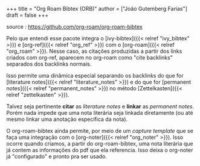 +++
title = "Org Roam Bibtex (ORB)"
author = ["João Gutemberg Farias"]
draft = false
+++

source
: <https://github.com/org-roam/org-roam-bibtex>

Pelo que entendi esse pacote integra o [ivy-bibtex]({{< relref "ivy_bibtex" >}}) e [org-ref]({{< relref "org_ref" >}}) com o [org-roam]({{< relref "org_roam" >}}). Nesse caso, as citações produzidas a partir dos links criados com org-ref, aparecem no org-roam como "cite backlinks" separados dos backlinks normais.

Isso permite uma dinâmica especial separando os backlinks do que for [literature notes]({{< relref "literature_notes" >}}) e do que for [permanent notes]({{< relref "permanent_notes" >}}) no método [Zettelkasten]({{< relref "zettelkasten" >}}).

Talvez seja pertinente **citar** as _literature notes_ e **linkar** as _permanent notes_. Porém nada impede que uma nota literária seja linkada diretamente (ou até mesmo linkar uma anotação específica da nota).

O org-roam-bibtex ainda permite, por meio de um _capture template_ que se faça uma integração com o [org-noter]({{< relref "org_noter" >}}). Isso ocorre quando criamos, a partir do org-roam-bibtex, uma nota literária que já contem as informações do pdf que ela referencia. Isso deixa o org-noter já "configurado" e pronto pra ser usado.
